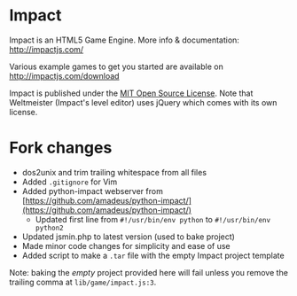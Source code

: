 # Impact

Impact is an HTML5 Game Engine. More info & documentation: http://impactjs.com/

Various example games to get you started are available on http://impactjs.com/download

Impact is published under the [MIT Open Source License](http://opensource.org/licenses/mit-license.php). Note that Weltmeister (Impact's level editor) uses jQuery which comes with its own license.

# Fork changes
* dos2unix and trim trailing whitespace from all files
* Added `.gitignore` for Vim
* Added python-impact webserver from [https://github.com/amadeus/python-impact/](https://github.com/amadeus/python-impact/)
  * Updated first line from `#!/usr/bin/env python` to `#!/usr/bin/env python2`
* Updated jsmin.php to latest version (used to bake project)
* Made minor code changes for simplicity and ease of use
* Added script to make a `.tar` file with the empty Impact project template

Note: baking the *empty* project provided here will fail unless you remove the trailing comma at `lib/game/impact.js:3`.
